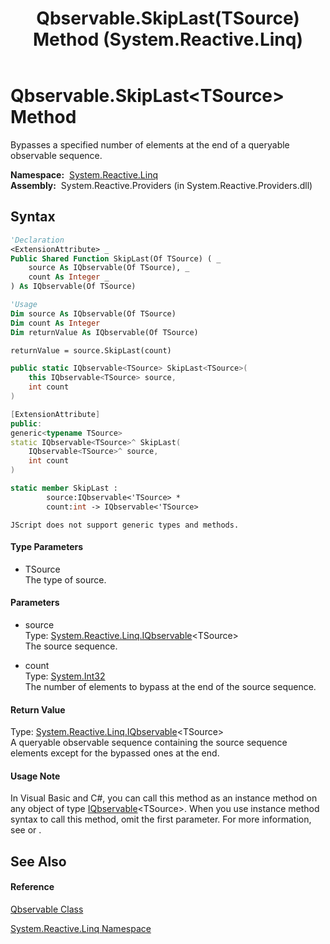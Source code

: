 ﻿---
title: Qbservable.SkipLast(TSource) Method  (System.Reactive.Linq)
TOCTitle: SkipLast(TSource) Method
ms:assetid: M:System.Reactive.Linq.Qbservable.SkipLast``1(System.Reactive.Linq.IQbservable{``0},System.Int32)
ms:mtpsurl: https://msdn.microsoft.com/en-us/library/Hh229163(v=VS.103)
ms:contentKeyID: 36068579
ms.date: 06/28/2011
mtps_version: v=VS.103
f1_keywords:
- System.Reactive.Linq.Qbservable.SkipLast``1
dev_langs:
- CSharp
- JScript
- VB
- FSharp
- c++
---

# Qbservable.SkipLast\<TSource\> Method

Bypasses a specified number of elements at the end of a queryable observable sequence.

**Namespace:**  [System.Reactive.Linq](hh211929\(v=vs.103\).md)  
**Assembly:**  System.Reactive.Providers (in System.Reactive.Providers.dll)

## Syntax

``` vb
'Declaration
<ExtensionAttribute> _
Public Shared Function SkipLast(Of TSource) ( _
    source As IQbservable(Of TSource), _
    count As Integer _
) As IQbservable(Of TSource)
```

``` vb
'Usage
Dim source As IQbservable(Of TSource)
Dim count As Integer
Dim returnValue As IQbservable(Of TSource)

returnValue = source.SkipLast(count)
```

``` csharp
public static IQbservable<TSource> SkipLast<TSource>(
    this IQbservable<TSource> source,
    int count
)
```

``` c++
[ExtensionAttribute]
public:
generic<typename TSource>
static IQbservable<TSource>^ SkipLast(
    IQbservable<TSource>^ source, 
    int count
)
```

``` fsharp
static member SkipLast : 
        source:IQbservable<'TSource> * 
        count:int -> IQbservable<'TSource> 
```

``` jscript
JScript does not support generic types and methods.
```

#### Type Parameters

  - TSource  
    The type of source.

#### Parameters

  - source  
    Type: [System.Reactive.Linq.IQbservable](hh229328\(v=vs.103\).md)\<TSource\>  
    The source sequence.  

<!-- end list -->

  - count  
    Type: [System.Int32](https://msdn.microsoft.com/en-us/library/td2s409d)  
    The number of elements to bypass at the end of the source sequence.  

#### Return Value

Type: [System.Reactive.Linq.IQbservable](hh229328\(v=vs.103\).md)\<TSource\>  
A queryable observable sequence containing the source sequence elements except for the bypassed ones at the end.  

#### Usage Note

In Visual Basic and C\#, you can call this method as an instance method on any object of type [IQbservable](hh229328\(v=vs.103\).md)\<TSource\>. When you use instance method syntax to call this method, omit the first parameter. For more information, see [](https://msdn.microsoft.com/en-us/library/Bb384936) or [](https://msdn.microsoft.com/en-us/library/Bb383977).

## See Also

#### Reference

[Qbservable Class](hh211693\(v=vs.103\).md)

[System.Reactive.Linq Namespace](hh211929\(v=vs.103\).md)

